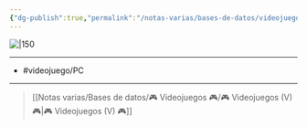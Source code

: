 ```yaml
---
{"dg-publish":true,"permalink":"/notas-varias/bases-de-datos/videojuegos/v-jump-force1/"}
---
```



![|150](https://images.igdb.com/igdb/image/upload/t_cover_big/co2qgv.jpg)

---

- #videojuego/PC 

---

> [[Notas varias/Bases de datos/🎮 Videojuegos 🎮/🎮 Videojuegos (V) 🎮\|🎮 Videojuegos (V) 🎮]]